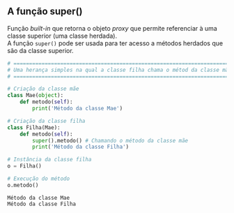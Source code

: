 ## A função super()

Função *built-in* que retorna o objeto *proxy* que permite referenciar à uma
classe superior (uma classe herdada).  
A função `super()` pode ser usada para ter acesso a métodos herdados que são
da classe superior.  

``` python
# ============================================================================
# Uma herança simples na qual a classe filha chama o métod da classe mãe
# ============================================================================

# Criação da classe mãe
class Mae(object):
    def metodo(self):
        print('Método da classe Mae')

# Criação da classe filha
class Filha(Mae):
    def metodo(self):
        super().metodo() # Chamando o método da classe mãe
        print('Método da classe Filha')

# Instância da classe filha
o = Filha()

# Execução do método
o.metodo()
```

``` console
Método da classe Mae
Método da classe Filha
```

